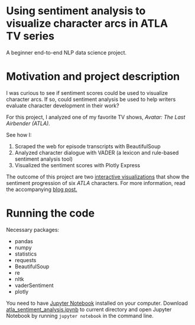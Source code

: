 # Using sentiment analysis to visualize character arcs in ATLA TV series
A beginner end-to-end NLP data science project.

# Motivation and project description
I was curious to see if sentiment scores could be used to visualize character arcs. If so, could sentiment analysis be used to help writers evaluate character development in their work?

For this project, I analyzed one of my favorite TV shows, *Avatar: The Last Airbender (ATLA).*

See how I:
1) Scraped the web for episode transcripts with BeautifulSoup
2) Analyzed character dialogue with VADER (a lexicon and rule-based sentiment analysis tool)
3) Visualized the sentiment scores with Plotly Express

The outcome of this project are two [interactive visualizations](https://plotly.com/~ritakalach/4/) that show the sentiment progression of six *ATLA* characters. For more information, read the accompanying [blog post.](https://medium.com/data-comet/atla-sentiment-analysis-43f26edddad2)

# Running the code
Necessary packages:
* pandas
* numpy
* statistics
* requests
* BeautifulSoup
* re
* nltk
* vaderSentiment
* plotly

You need to have [Jupyter Notebook](https://jupyter.readthedocs.io/en/latest/install.html) installed on your computer. Download [atla_sentiment_analysis.ipynb](atla_sentiment_analysis.ipynb) to current directory and open Jupyter Notebook by running `jupyter notebook` in the command line.
